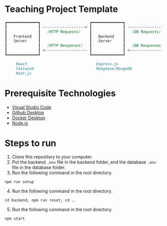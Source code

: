 # Teaching Project Template
```md
┏━━━━━━━━━━━━━━┓                      ┏━━━━━━━━━━━━━━┓                    ┏━━━━━━━━━━━━━━┓
┃              ┃ -------------------> ┃              ┃ -----------------> ┃              ┃
┃              ┃   [HTTP Requests]    ┃              ┃   [DB Requests]    ┃              ┃
┃   Frontend   ┃                      ┃   Backend    ┃                    ┃   Database   ┃
┃   Server     ┃                      ┃   Server     ┃                    ┃   Instance   ┃
┃              ┃   [HTTP Responses]   ┃              ┃   [DB Responses]   ┃              ┃
┃              ┃ <------------------- ┃              ┃ <----------------- ┃              ┃
┗━━━━━━━━━━━━━━┛                      ┗━━━━━━━━━━━━━━┛                    ┗━━━━━━━━━━━━━━┛

     React                               Express.js                           MongoDB
     Tailwind                            Mongoose/MongoDB                     Docker
     Next.js                             
```
# Prerequisite Technologies
- [Visual Studio Code](https://code.visualstudio.com/download)
- [Github Desktop](https://desktop.github.com/download/)
- [Docker Desktop](https://docs.docker.com/get-started/get-docker/)
- [Node.js](https://nodejs.org/en/download)

# Steps to run
1. Clone this repository to your computer.
2. Put the backend `.env` file in the backend folder, and the database `.env` file in the database folder.
3. Run the following command in the root directory.
```
npm run setup
```
4. Run the following command in the root directory.
```
cd backend; npm run reset; cd ..
```
5. Run the following command in the root directory.
```
npm start
```
